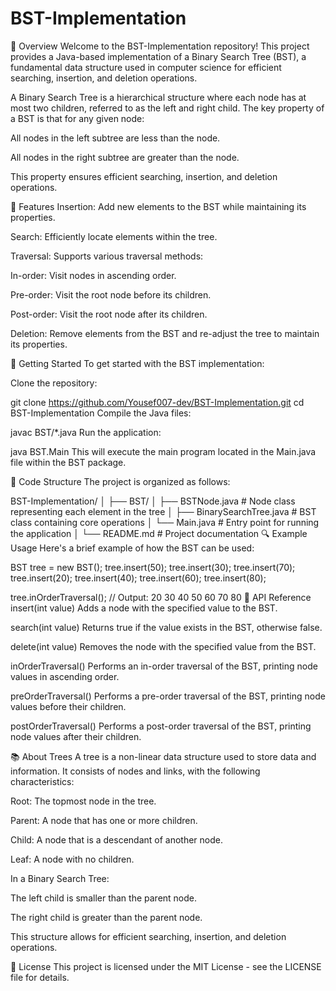# BST-Implementation

📘 Overview
Welcome to the BST-Implementation repository! This project provides a Java-based implementation of a Binary Search Tree (BST), a fundamental data structure used in computer science for efficient searching, insertion, and deletion operations.

A Binary Search Tree is a hierarchical structure where each node has at most two children, referred to as the left and right child. The key property of a BST is that for any given node:

All nodes in the left subtree are less than the node.

All nodes in the right subtree are greater than the node.

This property ensures efficient searching, insertion, and deletion operations.

🔧 Features
Insertion: Add new elements to the BST while maintaining its properties.

Search: Efficiently locate elements within the tree.

Traversal: Supports various traversal methods:

In-order: Visit nodes in ascending order.

Pre-order: Visit the root node before its children.

Post-order: Visit the root node after its children.

Deletion: Remove elements from the BST and re-adjust the tree to maintain its properties.

🚀 Getting Started
To get started with the BST implementation:

Clone the repository:

git clone https://github.com/Yousef007-dev/BST-Implementation.git
cd BST-Implementation
Compile the Java files:


javac BST/*.java
Run the application:


java BST.Main
This will execute the main program located in the Main.java file within the BST package.

📄 Code Structure
The project is organized as follows:

BST-Implementation/
│
├── BST/
│   ├── BSTNode.java        # Node class representing each element in the tree
│   ├── BinarySearchTree.java # BST class containing core operations
│   └── Main.java            # Entry point for running the application
│
└── README.md               # Project documentation
🔍 Example Usage
Here's a brief example of how the BST can be used:


BST tree = new BST();
tree.insert(50);
tree.insert(30);
tree.insert(70);
tree.insert(20);
tree.insert(40);
tree.insert(60);
tree.insert(80);

tree.inOrderTraversal(); // Output: 20 30 40 50 60 70 80
🧪 API Reference
insert(int value)
Adds a node with the specified value to the BST.

search(int value)
Returns true if the value exists in the BST, otherwise false.

delete(int value)
Removes the node with the specified value from the BST.

inOrderTraversal()
Performs an in-order traversal of the BST, printing node values in ascending order.

preOrderTraversal()
Performs a pre-order traversal of the BST, printing node values before their children.

postOrderTraversal()
Performs a post-order traversal of the BST, printing node values after their children.

📚 About Trees
A tree is a non-linear data structure used to store data and information. It consists of nodes and links, with the following characteristics:

Root: The topmost node in the tree.

Parent: A node that has one or more children.

Child: A node that is a descendant of another node.

Leaf: A node with no children.

In a Binary Search Tree:

The left child is smaller than the parent node.

The right child is greater than the parent node.

This structure allows for efficient searching, insertion, and deletion operations.

📄 License
This project is licensed under the MIT License - see the LICENSE file for details.
